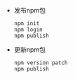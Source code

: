 - 发布npm包
	```
	npm init
	npm login
	npm publish
	```
- 更新npm包
  ```
  npm version patch
  npm publish
  ```